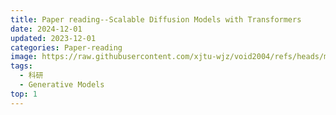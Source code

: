 ```yaml
---
title: Paper reading--Scalable Diffusion Models with Transformers
date: 2024-12-01
updated: 2023-12-01
categories: Paper-reading
image: https://raw.githubusercontent.com/xjtu-wjz/void2004/refs/heads/main/pics_for_post/_2024-11-20%20165837.webp
tags:
  - 科研
  - Generative Models
top: 1
---
```

